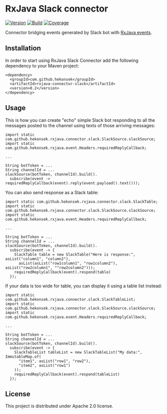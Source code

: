 # RxJava Slack connector

[![Version](https://img.shields.io/badge/RxJava%20Connector%20Slack-0.2-blue.svg)](https://github.com/hekonsek/rxjava-connector-slack/releases)
[![Build](https://api.travis-ci.org/hekonsek/rxjava-connector-slack.svg)](https://travis-ci.org/hekonsek/rxjava-connector-slack)
[![Coverage](https://sonarcloud.io/api/badges/measure?key=com.github.hekonsek%3Arxjava-connector-slack&metric=coverage)](https://sonarcloud.io/component_measures?id=com.github.hekonsek%3Arxjava-connector-slack&metric=coverage)

Connector bridging events generated by Slack bot with [RxJava events](https://github.com/hekonsek/rxjava-event).

## Installation

In order to start using RxJava Slack Connector add the following dependency to your Maven project:

    <dependency>
      <groupId>com.github.hekonsek</groupId>
      <artifactId>rxjava-connector-slack</artifactId>
      <version>0.2</version>
    </dependency>

## Usage

This is how you can create "echo" simple Slack bot responding to all the messages posted to the channel using 
texts of those arriving messages:

```
import static com.github.hekonsek.rxjava.connector.slack.SlackSource.slackSource;
import static com.github.hekonsek.rxjava.event.Headers.requiredReplyCallback;

...

String botToken = ...
String channelId = ...
slackSource(botToken, channelId).build().
  subscribe(event -> requiredReplyCallback(event).reply(event.payload().text()));
```

You can also send response as a Slack table:

```
import static com.github.hekonsek.rxjava.connector.slack.SlackTable;
import static com.github.hekonsek.rxjava.connector.slack.SlackSource.slackSource;
import static com.github.hekonsek.rxjava.event.Headers.requiredReplyCallback;

...

String botToken = ...
String channelId = ...
slackSource(botToken, channelId).build().
  subscribe(event -> {
    SlackTable table = new SlackTable("Here is response:", asList("column1", "column2"), 
      asList(asList("row1column1", "row1column2"), asList("row2column1", ""row2column2")));
    requiredReplyCallback(event).respond(table)
  });
```

If your data is too wide for table, you can display it using a table list instead:

```
import static com.github.hekonsek.rxjava.connector.slack.SlackTableList;
import static com.github.hekonsek.rxjava.connector.slack.SlackSource.slackSource;
import static com.github.hekonsek.rxjava.event.Headers.requiredReplyCallback;

...

String botToken = ...
String channelId = ...
slackSource(botToken, channelId).build().
  subscribe(event -> {
    SlackTableList tableList = new SlackTableList("My data:", ImmutableMap.of(
      "item1", asList("row1", "row2"),
      "item2", asList("row1")
    ));
    requiredReplyCallback(event).respond(tableList)
  });
```

## License

This project is distributed under Apache 2.0 license.